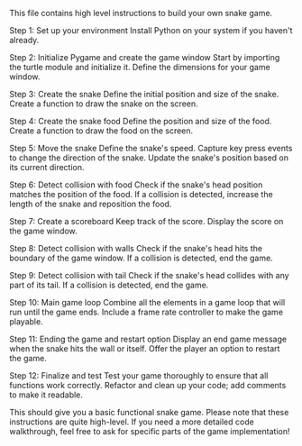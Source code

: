 This file contains high level instructions to build your own snake game.

Step 1: Set up your environment
Install Python on your system if you haven't already.

Step 2: Initialize Pygame and create the game window
Start by importing the turtle module and initialize it.
Define the dimensions for your game window.

Step 3: Create the snake
Define the initial position and size of the snake.
Create a function to draw the snake on the screen.

Step 4: Create the snake food
Define the position and size of the food.
Create a function to draw the food on the screen.

Step 5: Move the snake
Define the snake's speed.
Capture key press events to change the direction of the snake.
Update the snake's position based on its current direction.

Step 6: Detect collision with food
Check if the snake's head position matches the position of the food.
If a collision is detected, increase the length of the snake and reposition the food.

Step 7: Create a scoreboard
Keep track of the score.
Display the score on the game window.

Step 8: Detect collision with walls
Check if the snake's head hits the boundary of the game window.
If a collision is detected, end the game.

Step 9: Detect collision with tail
Check if the snake's head collides with any part of its tail.
If a collision is detected, end the game.

Step 10: Main game loop
Combine all the elements in a game loop that will run until the game ends.
Include a frame rate controller to make the game playable.

Step 11: Ending the game and restart option
Display an end game message when the snake hits the wall or itself.
Offer the player an option to restart the game.

Step 12: Finalize and test
Test your game thoroughly to ensure that all functions work correctly.
Refactor and clean up your code; add comments to make it readable.

This should give you a basic functional snake game. Please note that these instructions are quite high-level. If you need a more detailed code walkthrough, feel free to ask for specific parts of the game implementation!
